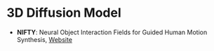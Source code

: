 # 3D Diffusion Model

- **NIFTY**: Neural Object Interaction Fields for Guided Human Motion Synthesis, [Website](https://nileshkulkarni.github.io/nifty/)
